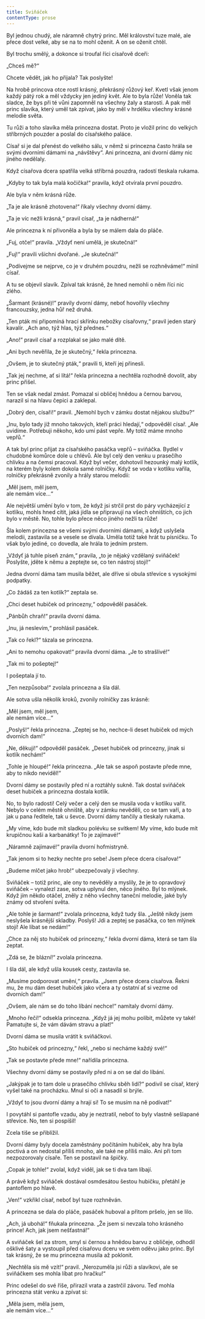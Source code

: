 ```yaml
---
title: Sviňáček
contentType: prose
---
```


Byl jednou chudý, ale náramně chytrý princ. Měl království tuze malé, ale přece dost velké, aby se na to mohl oženit. A on se oženit chtěl.

Byl trochu smělý, a dokonce si troufal říci císařově dceři:

„Chceš mě?“

Chcete vědět, jak ho přijala? Tak poslyšte!

Na hrobě princova otce rostl krásný, překrásný růžový keř. Kvetl však jenom každý pátý rok a měl vždycky jen jediný květ. Ale to byla růže! Voněla tak sladce, že bys při té vůni zapomněl na všechny žaly a starosti. A pak měl princ slavíka, který uměl tak zpívat, jako by měl v hrdélku všechny krásné melodie světa.

Tu růži a toho slavíka měla princezna dostat. Proto je vložil princ do velkých stříbrných pouzder a poslal do císařského paláce.

Císař si je dal přenést do velkého sálu, v němž si princezna často hrála se svými dvorními dámami na „návštěvy“. Ani princezna, ani dvorní dámy nic jiného nedělaly.

Když císařova dcera spatřila velká stříbrná pouzdra, radostí tleskala rukama.

„Kdyby to tak byla malá kočička!“ pravila, když otvírala první pouzdro.

Ale byla v něm krásná růže.

„Ta je ale krásně zhotovena!“ říkaly všechny dvorní dámy.

„Ta je víc nežli krásná,“ pravil císař, „ta je nádherná!“

Ale princezna k ní přivoněla a byla by se málem dala do pláče.

„Fuj, otče!“ pravila. „Vždyť není umělá, je skutečná!“

„Fuj!“ pravili všichni dvořané. „Je skutečná!“

„Podívejme se nejprve, co je v druhém pouzdru, nežli se rozhněváme!“ mínil císař.

A tu se objevil slavík. Zpíval tak krásně, že hned nemohli o něm říci nic zlého.

„Šarmant (krásné)!“ pravily dvorní dámy, neboť hovořily všechny francouzsky, jedna hůř než druhá.

„Ten pták mi připomíná hrací skřínku nebožky císařovny,“ pravil jeden starý kavalír. „Ach ano, týž hlas, týž přednes.“

„Ano!“ pravil císař a rozplakal se jako malé dítě.

„Ani bych nevěřila, že je skutečný,“ řekla princezna.

„Ovšem, je to skutečný pták,“ pravili ti, kteří jej přinesli.

„Tak jej nechme, ať si lítá!“ řekla princezna a nechtěla rozhodně dovolit, aby princ přišel.

Ten se však nedal zmást. Pomazal si obličej hnědou a černou barvou, narazil si na hlavu čepici a zaklepal.

„Dobrý den, císaři!“ pravil. „Nemohl bych v zámku dostat nějakou službu?“

„Inu, bylo tady již mnoho takových, kteří práci hledají,“ odpověděl císař. „Ale uvidíme. Potřebuji někoho, kdo umí pást vepře. My totiž máme mnoho vepřů.“

A tak byl princ přijat za císařského pasáčka vepřů – sviňáčka. Bydlel v chudobné komůrce dole u chlévů. Ale byl celý den venku u prasečího chlívku a na čemsi pracoval. Když byl večer, dohotovil hezounký malý kotlík, na kterém byly kolem dokola samé rolničky. Když se voda v kotlíku vařila, rolničky překrásně zvonily a hrály starou melodii:

„Měl jsem, měl jsem,  
ale nemám více…“

Ale největší umění bylo v tom, že když jsi strčil prst do páry vycházející z kotlíku, mohls hned cítit, jaká jídla se připravují na všech ohništích, co jich bylo v městě. No, tohle bylo přece něco jiného nežli ta růže!

Šla kolem princezna se všemi svými dvorními dámami, a když uslyšela melodii, zastavila se a vesele se dívala. Uměla totiž také hrát tu písničku. To však bylo jediné, co dovedla, ale hrála to jedním prstem.

„Vždyť já tuhle píseň znám,“ pravila, „to je nějaký vzdělaný sviňáček! Poslyšte, jděte k němu a zeptejte se, co ten nástroj stojí!“

Jedna dvorní dáma tam musila běžet, ale dříve si obula střevíce s vysokými podpatky.

„Co žádáš za ten kotlík?“ zeptala se.

„Chci deset hubiček od princezny,“ odpověděl pasáček.

„Pánbůh chraň!“ pravila dvorní dáma.

„Inu, já neslevím,“ prohlásil pasáček.

„Tak co řekl?“ tázala se princezna.

„Ani to nemohu opakovat!“ pravila dvorní dáma. „Je to strašlivé!“

„Tak mi to pošeptej!“

I pošeptala jí to.

„Ten nezpůsoba!“ zvolala princezna a šla dál.

Ale sotva ušla několik kroků, zvonily rolničky zas krásně:

„Měl jsem, měl jsem,  
ale nemám více…“

„Poslyš!“ řekla princezna. „Zeptej se ho, nechce-li deset hubiček od mých dvorních dam!“

„Ne, děkuji!“ odpověděl pasáček. „Deset hubiček od princezny, jinak si kotlík nechám!“

„Tohle je hloupé!“ řekla princezna. „Ale tak se aspoň postavte přede mne, aby to nikdo neviděl!“

Dvorní dámy se postavily před ní a roztáhly sukně. Tak dostal sviňáček deset hubiček a princezna dostala kotlík.

No, to bylo radosti! Celý večer a celý den se musila voda v kotlíku vařit. Nebylo v celém městě ohniště, aby v zámku nevěděli, co se tam vaří, a to jak u pana ředitele, tak u ševce. Dvorní dámy tančily a tleskaly rukama.

„My víme, kdo bude mít sladkou polévku se svítkem! My víme, kdo bude mít krupičnou kaši a karbanátky! To je zajímavé!“

„Náramně zajímavé!“ pravila dvorní hofmistryně.

„Tak jenom si to hezky nechte pro sebe! Jsem přece dcera císařova!“

„Budeme mlčet jako hrob!“ ubezpečovaly ji všechny.

Sviňáček – totiž princ, ale ony to nevěděly a myslily, že je to opravdový sviňáček – vynalezl zase, sotva uplynul den, něco jiného. Byl to mlýnek. Když jím někdo otáčel, zněly z něho všechny taneční melodie, jaké byly známy od stvoření světa.

„Ale tohle je šarmant!“ zvolala princezna, když tudy šla. „Ještě nikdy jsem neslyšela krásnější skladby. Poslyš! Jdi a zeptej se pasáčka, co ten mlýnek stojí! Ale líbat se nedám!“

„Chce za něj sto hubiček od princezny,“ řekla dvorní dáma, která se tam šla zeptat.

„Zdá se, že blázní!“ zvolala princezna.

I šla dál, ale když ušla kousek cesty, zastavila se.

„Musíme podporovat umění,“ pravila. „Jsem přece dcera císařova. Řekni mu, že mu dám deset hubiček jako včera a ty ostatní ať si vezme od dvorních dam!“

„Ovšem, ale nám se do toho líbání nechce!“ namítaly dvorní dámy.

„Mnoho řečí!“ odsekla princezna. „Když já jej mohu políbit, můžete vy také! Pamatujte si, že vám dávám stravu a plat!“

Dvorní dáma se musila vrátit k sviňáčkovi.

„Sto hubiček od princezny,“ řekl, „nebo si necháme každý své!“

„Tak se postavte přede mne!“ nařídila princezna.

Všechny dvorní dámy se postavily před ni a on se dal do líbání.

„Jakýpak je to tam dole u prasečího chlívku sběh lidí?“ podivil se císař, který vyšel také na procházku. Mnul si oči a nasadil si brýle.

„Vždyť to jsou dvorní dámy a hrají si! To se musím na ně podívat!“

I povytáhl si pantofle vzadu, aby je neztratil, neboť to byly vlastně sešlapané střevíce. No, ten si pospíšil!

Zcela tiše se přiblížil.

Dvorní dámy byly docela zaměstnány počítáním hubiček, aby hra byla poctivá a on nedostal příliš mnoho, ale také ne příliš málo. Ani při tom nezpozorovaly císaře. Ten se postavil na špičky.

„Copak je tohle!“ zvolal, když viděl, jak se ti dva tam líbají.

A právě když sviňáček dostával osmdesátou šestou hubičku, přetáhl je pantoflem po hlavě.

„Ven!“ vzkřikl císař, neboť byl tuze rozhněván.

A princezna se dala do pláče, pasáček huboval a přitom pršelo, jen se lilo.

„Ach, já ubohá!“ fňukala princezna. „Že jsem si nevzala toho krásného prince! Ach, jak jsem nešťastná!“

A sviňáček šel za strom, smyl si černou a hnědou barvu z obličeje, odhodil ošklivé šaty a vystoupil před císařovu dceru ve svém oděvu jako princ. Byl tak krásný, že se mu princezna musila až poklonit.

„Nechtěla sis mě vzít!“ pravil. „Nerozuměla jsi růži a slavíkovi, ale se sviňáčkem ses mohla líbat pro hračku!“

Princ odešel do své říše, přirazil vrata a zastrčil závoru. Teď mohla princezna stát venku a zpívat si:

„Měla jsem, měla jsem,  
ale nemám více…“
